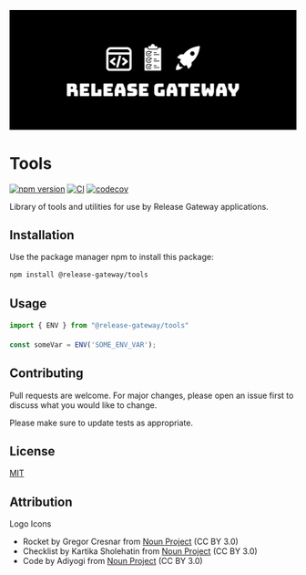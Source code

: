 ![Release Gateway](https://raw.githubusercontent.com/Release-Gateway/tools/master/logo.png)

# Tools

[![npm version](https://badge.fury.io/js/@release-gateway%2Ftools.svg)](https://www.npmjs.com/package/@release-gateway/tools) [![CI](https://github.com/Release-Gateway/tools/actions/workflows/ci.yml/badge.svg?branch=main)](https://github.com/Release-Gateway/tools/actions/workflows/ci.yml) [![codecov](https://codecov.io/gh/Release-Gateway/tools/graph/badge.svg?token=QI7BVOB3SA)](https://codecov.io/gh/Release-Gateway/tools)

Library of tools and utilities for use by Release Gateway applications.

## Installation

Use the package manager npm to install this package:

```bash
npm install @release-gateway/tools
```

## Usage

```typescript
import { ENV } from "@release-gateway/tools"

const someVar = ENV('SOME_ENV_VAR');

```

## Contributing

Pull requests are welcome. For major changes, please open an issue first
to discuss what you would like to change.

Please make sure to update tests as appropriate.

## License

[MIT](https://choosealicense.com/licenses/mit/)

## Attribution

Logo Icons
- Rocket by Gregor Cresnar from [Noun Project](https://thenounproject.com/browse/icons/term/rocket/) (CC BY 3.0)
- Checklist by Kartika Sholehatin from [Noun Project](https://thenounproject.com/browse/icons/term/checklist/) (CC BY 3.0)
- Code by Adiyogi from [Noun Project](https://thenounproject.com/browse/icons/term/code/) (CC BY 3.0)
